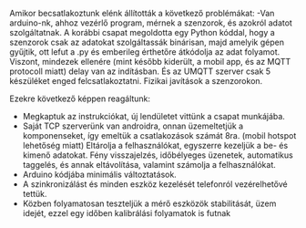 Amikor becsatlakoztunk elénk állították a következő problémákat:
-Van arduino-nk, ahhoz vezérlő program, mérnek a szenzorok, és azokról adatot szolgáltatnak. A korábbi csapat megoldotta egy Python kóddal, hogy a szenzorok csak az adatokat szolgáltassák binárisan, majd amelyik gépen gyűjtik, ott lefut a .py és emberileg érthetőre átkódolja az adat folyamot.
Viszont, mindezek ellenére (mint később kiderült, a mobil app, és az MQTT protocoll miatt) delay van az indításban. És az UMQTT szerver csak 5 készüléket enged felcsatlakoztatni.
Fizikai javítások a szenzorokon.


Ezekre következő képpen reagáltunk:
- Megkaptuk az instrukciókat, új lendületet vittünk a csapat munkájába. 
- Saját TCP szerverünk van androidra, onnan üzemeltetjük a komponenseket, így emeltük a csatlakozások számát 8ra. (mobil hotspot lehetőség miatt) Eltárolja a felhasználókat, egyszerre kezeljük a be- és kimenő adatokat. Fény visszajelzés, időbélyeges üzenetek, automatikus taggelés, és annak eltávolítása, valamint számolja a felhasználókat.
- Arduino kódjába minimális változtatások.
- A szinkronizálást és minden eszköz kezelését telefonról vezérelhetővé tettük.
- Közben folyamatosan teszteljük a mérő eszközök stabilitását, üzem idejét, ezzel egy időben kalibrálási folyamatok is futnak
<!--stackedit_data:
eyJoaXN0b3J5IjpbLTIxMjQ1Mzg4NV19
-->